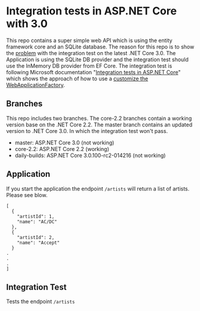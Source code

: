 # Integration tests in ASP.NET Core with 3.0

This repo contains a super simple web API which is using the entity framework core and an SQLite database. The reason for this repo is to show the [problem](https://github.com/aspnet/AspNetCore.Docs/issues/13353#issuecomment-529302877) with the integration test on the latest .NET Core 3.0. The Application is using the SQLite DB provider and the integration test should use the InMemory DB provider from EF Core. The integration test is following Microsoft documentation "[Integration tests in ASP.NET Core](https://docs.microsoft.com/en-us/aspnet/core/test/integration-tests?view=aspnetcore-3.0)" which shows the approach of how to use a [customize the WebApplicationFactory](https://docs.microsoft.com/en-us/aspnet/core/test/integration-tests?view=aspnetcore-3.0#customize-webapplicationfactory).

## Branches
This repo includes two branches. The core-2.2 branches contain a working version base on the .NET Core 2.2. The master branch contains an updated version to .NET Core 3.0. In which the integration test won't pass.

- master: ASP.NET Core 3.0 (not working)
- core-2.2: ASP.NET Core 2.2 (working)
- daily-builds: ASP.NET Core 3.0.100-rc2-014216 (not working)


## Application

If you start the application the endpoint `/artists` will return a list of artists. Please see blow.


```
[
  {
    "artistId": 1,
    "name": "AC/DC"
  },
  {
    "artistId": 2,
    "name": "Accept"
  }
.
.
.
]
```

## Integration Test

Tests the endpoint `/artists`
